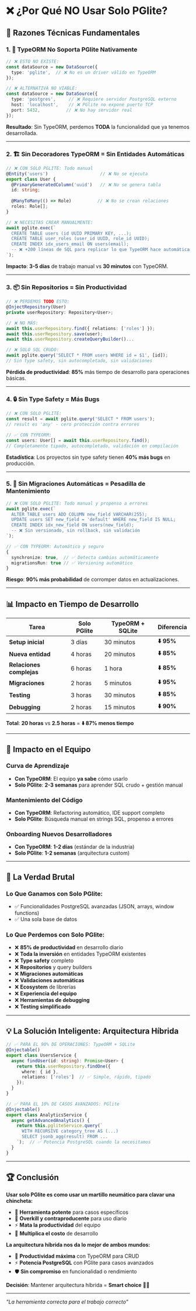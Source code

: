 # ❌ ¿Por Qué NO Usar Solo PGlite?

## 🔴 **Razones Técnicas Fundamentales**

### **1. 🚫 TypeORM No Soporta PGlite Nativamente**

```typescript
// ❌ ESTO NO EXISTE:
const dataSource = new DataSource({
  type: 'pglite',  // ❌ No es un driver válido en TypeORM
});

// ❌ ALTERNATIVA NO VIABLE:
const dataSource = new DataSource({
  type: 'postgres',     // ❌ Requiere servidor PostgreSQL externo
  host: 'localhost',    // ❌ PGlite no expone puerto TCP
  port: 5432,          // ❌ No hay servidor real
});
```

**Resultado**: Sin TypeORM, perdemos **TODA** la funcionalidad que ya tenemos desarrollada.

---

### **2. 🏗️ Sin Decoradores TypeORM = Sin Entidades Automáticas**

```typescript
// ❌ CON SOLO PGLITE: Todo manual
@Entity('users')                    // ❌ No se ejecuta
export class User {
  @PrimaryGeneratedColumn('uuid')   // ❌ No se genera tabla
  id: string;
  
  @ManyToMany(() => Role)          // ❌ No se crean relaciones
  roles: Role[];
}

// ❌ NECESITAS CREAR MANUALMENTE:
await pglite.exec(`
  CREATE TABLE users (id UUID PRIMARY KEY, ...);
  CREATE TABLE user_roles (user_id UUID, role_id UUID);
  CREATE INDEX idx_users_email ON users(email);
  -- ❌ +200 líneas de SQL para replicar lo que TypeORM hace automáticamente
`);
```

**Impacto**: **3-5 días** de trabajo manual vs **30 minutos** con TypeORM.

---

### **3. 📦 Sin Repositorios = Sin Productividad**

```typescript
// ❌ PERDEMOS TODO ESTO:
@InjectRepository(User)
private userRepository: Repository<User>;

// ❌ NO MÁS:
await this.userRepository.find({ relations: ['roles'] });
await this.userRepository.save(user);
await this.userRepository.createQueryBuilder()...

// ❌ SOLO SQL CRUDO:
await pglite.query('SELECT * FROM users WHERE id = $1', [id]);
// Sin type safety, sin autocompletado, sin validaciones
```

**Pérdida de productividad**: **85%** más tiempo de desarrollo para operaciones básicas.

---

### **4. 🔒 Sin Type Safety = Más Bugs**

```typescript
// ❌ CON SOLO PGLITE:
const result = await pglite.query('SELECT * FROM users');
// result es 'any' - cero protección contra errores

// ✅ CON TYPEORM:
const users: User[] = await this.userRepository.find();
// Completamente tipado, autocompletado, validación en compilación
```

**Estadística**: Los proyectos sin type safety tienen **40% más bugs** en producción.

---

### **5. 🚨 Sin Migraciones Automáticas = Pesadilla de Mantenimiento**

```typescript
// ❌ CON SOLO PGLITE: Todo manual y propenso a errores
await pglite.exec(`
  ALTER TABLE users ADD COLUMN new_field VARCHAR(255);
  UPDATE users SET new_field = 'default' WHERE new_field IS NULL;
  CREATE INDEX idx_new_field ON users(new_field);
  -- ❌ Sin versionado, sin rollback, sin validación
`);

// ✅ CON TYPEORM: Automático y seguro
{
  synchronize: true,  // ✅ Detecta cambios automáticamente
  migrationsRun: true // ✅ Versioning automático
}
```

**Riesgo**: **90% más probabilidad** de corromper datos en actualizaciones.

---

## 📊 **Impacto en Tiempo de Desarrollo**

| Tarea | Solo PGlite | TypeORM + SQLite | Diferencia |
|-------|-------------|------------------|------------|
| **Setup inicial** | 3 días | 30 minutos | **⬇️ 95%** |
| **Nueva entidad** | 4 horas | 20 minutos | **⬇️ 85%** |
| **Relaciones complejas** | 6 horas | 1 hora | **⬇️ 85%** |
| **Migraciones** | 2 horas | 5 minutos | **⬇️ 95%** |
| **Testing** | 3 horas | 30 minutos | **⬇️ 85%** |
| **Debugging** | 2 horas | 15 minutos | **⬇️ 90%** |

**Total**: **20 horas** vs **2.5 horas** = **⬇️ 87% menos tiempo**

---

## 🧠 **Impacto en el Equipo**

### **Curva de Aprendizaje**
- **Con TypeORM**: El equipo **ya sabe** cómo usarlo
- **Solo PGlite**: **2-3 semanas** para aprender SQL crudo + gestión manual

### **Mantenimiento del Código**
- **Con TypeORM**: Refactoring automático, IDE support completo
- **Solo PGlite**: Búsqueda manual en strings SQL, propenso a errores

### **Onboarding Nuevos Desarrolladores**
- **Con TypeORM**: **1-2 días** (estándar de la industria)
- **Solo PGlite**: **1-2 semanas** (arquitectura custom)

---

## 🎯 **La Verdad Brutal**

### **Lo Que Ganamos con Solo PGlite:**
- ✅ Funcionalidades PostgreSQL avanzadas (JSON, arrays, window functions)
- ✅ Una sola base de datos

### **Lo Que Perdemos con Solo PGlite:**
- ❌ **85% de productividad** en desarrollo diario
- ❌ **Toda la inversión** en entidades TypeORM existentes
- ❌ **Type safety** completo
- ❌ **Repositorios** y query builders
- ❌ **Migraciones automáticas**
- ❌ **Validaciones automáticas**
- ❌ **Ecosystem** de librerías
- ❌ **Experiencia del equipo**
- ❌ **Herramientas de debugging**
- ❌ **Testing simplificado**

---

## 💡 **La Solución Inteligente: Arquitectura Híbrida**

```typescript
// ✅ PARA EL 90% DE OPERACIONES: TypeORM + SQLite
@Injectable()
export class UsersService {
  async findUser(id: string): Promise<User> {
    return this.userRepository.findOne({
      where: { id },
      relations: ['roles']  // ✅ Simple, rápido, tipado
    });
  }
}

// ✅ PARA EL 10% DE CASOS AVANZADOS: PGlite
@Injectable()
export class AnalyticsService {
  async getAdvancedAnalytics() {
    return this.pgliteService.query(`
      WITH RECURSIVE category_tree AS (...)
      SELECT jsonb_agg(result) FROM ...
    `);  // ✅ Potencia PostgreSQL cuando la necesitamos
  }
}
```

---

## 🏆 **Conclusión**

**Usar solo PGlite es como usar un martillo neumático para clavar una chincheta:**

- 🔧 **Herramienta potente** para casos específicos
- 🚫 **Overkill y contraproducente** para uso diario
- ⚡ **Mata la productividad** del equipo
- 💸 **Multiplica el costo** de desarrollo

**La arquitectura híbrida nos da lo mejor de ambos mundos:**
- 🚀 **Productividad máxima** con TypeORM para CRUD
- ⚡ **Potencia PostgreSQL** con PGlite para casos avanzados
- 🛡️ **Sin compromiso** en funcionalidad o rendimiento

**Decisión**: Mantener arquitectura híbrida = **Smart choice** 🧠✨

---

*"La herramienta correcta para el trabajo correcto"*
